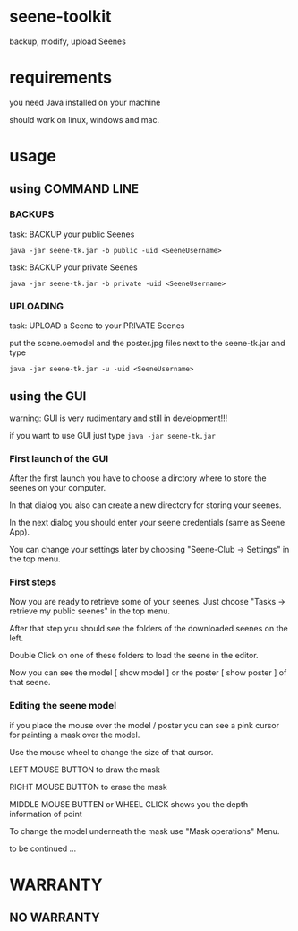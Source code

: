 # seene-toolkit
backup, modify, upload Seenes

# requirements
you need Java installed on your machine

should work on linux, windows and mac.

# usage

## using COMMAND LINE

### BACKUPS

task: BACKUP your public Seenes

`java -jar seene-tk.jar -b public -uid <SeeneUsername>`


task: BACKUP your private Seenes

`java -jar seene-tk.jar -b private -uid <SeeneUsername>`


### UPLOADING

task: UPLOAD a Seene to your PRIVATE Seenes

put the scene.oemodel and the poster.jpg files next to the seene-tk.jar and type

`java -jar seene-tk.jar -u -uid <SeeneUsername>`


## using the GUI

warning: GUI is very rudimentary and still in development!!!

if you want to use GUI just type
`java -jar seene-tk.jar`

### First launch of the GUI

After the first launch you have to choose a dirctory where to store the seenes on your computer.

In that dialog you also can create a new directory for storing your seenes.

In the next dialog you should enter your seene credentials (same as Seene App).

You can change your settings later by choosing "Seene-Club -> Settings" in the top menu.

### First steps

Now you are ready to retrieve some of your seenes. Just choose "Tasks -> retrieve my public seenes" in the top menu.

After that step you should see the folders of the downloaded seenes on the left. 

Double Click on one of these folders to load the seene in the editor.

Now you can see the model [ show model ] or the poster [ show poster ] of that seene.

### Editing the seene model

if you place the mouse over the model / poster you can see a pink cursor for painting a mask over the model.

Use the mouse wheel to change the size of that cursor.

LEFT MOUSE BUTTON to draw the mask

RIGHT MOUSE BUTTON to erase the mask

MIDDLE MOUSE BUTTEN or WHEEL CLICK shows you the depth information of point


To change the model underneath the mask use "Mask operations" Menu.

to be continued ...

# WARRANTY
## NO WARRANTY 





